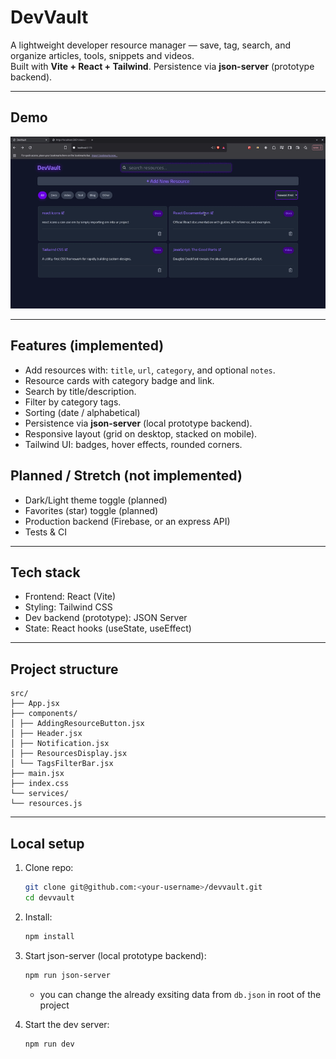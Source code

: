 # DevVault

A lightweight developer resource manager — save, tag, search, and organize articles, tools, snippets and videos.  
Built with **Vite + React + Tailwind**. Persistence via **json-server** (prototype backend).

---

## Demo

![demo](./demo/demo.gif)

---

## Features (implemented)

- Add resources with: `title`, `url`, `category`, and optional `notes`.
- Resource cards with category badge and link.
- Search by title/description.
- Filter by category tags.
- Sorting (date / alphabetical)
- Persistence via **json-server** (local prototype backend).
- Responsive layout (grid on desktop, stacked on mobile).
- Tailwind UI: badges, hover effects, rounded corners.

## Planned / Stretch (not implemented)

- Dark/Light theme toggle (planned)
- Favorites (star) toggle (planned)
- Production backend (Firebase, or an express API)
- Tests & CI

---

## Tech stack

- Frontend: React (Vite)
- Styling: Tailwind CSS
- Dev backend (prototype): JSON Server
- State: React hooks (useState, useEffect)

---

## Project structure

```
src/
├── App.jsx
├── components/
│ ├── AddingResourceButton.jsx
│ ├── Header.jsx
│ ├── Notification.jsx
│ ├── ResourcesDisplay.jsx
│ └── TagsFilterBar.jsx
├── main.jsx
├── index.css
└── services/
└── resources.js
```

---

## Local setup

1. Clone repo:

   ```bash
   git clone git@github.com:<your-username>/devvault.git
   cd devvault
   ```

2. Install:

   ```bash
   npm install
   ```

3. Start json-server (local prototype backend):

   ```bash
   npm run json-server
   ```
   - you can change the already exsiting data from `db.json` in root of the project

4. Start the dev server:

   ```bash
   npm run dev
   ```
